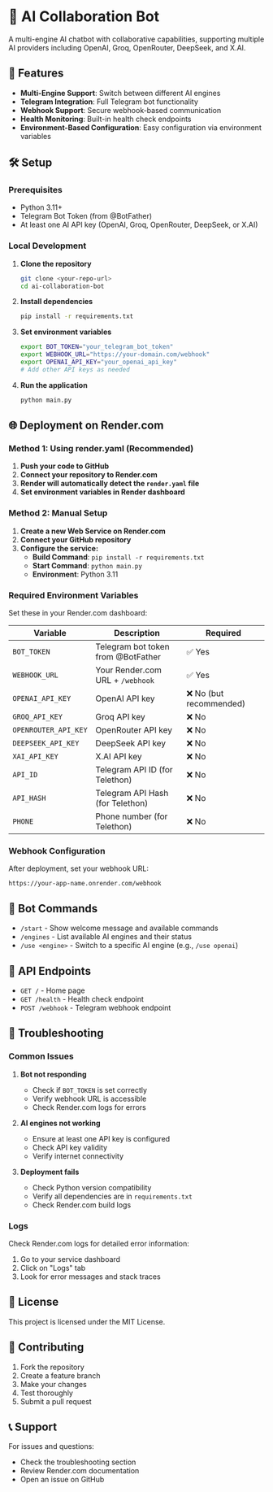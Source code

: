 # 🤖 AI Collaboration Bot

A multi-engine AI chatbot with collaborative capabilities, supporting multiple AI providers including OpenAI, Groq, OpenRouter, DeepSeek, and X.AI.

## 🚀 Features

- **Multi-Engine Support**: Switch between different AI engines
- **Telegram Integration**: Full Telegram bot functionality
- **Webhook Support**: Secure webhook-based communication
- **Health Monitoring**: Built-in health check endpoints
- **Environment-Based Configuration**: Easy configuration via environment variables

## 🛠️ Setup

### Prerequisites

- Python 3.11+
- Telegram Bot Token (from @BotFather)
- At least one AI API key (OpenAI, Groq, OpenRouter, DeepSeek, or X.AI)

### Local Development

1. **Clone the repository**
   ```bash
   git clone <your-repo-url>
   cd ai-collaboration-bot
   ```

2. **Install dependencies**
   ```bash
   pip install -r requirements.txt
   ```

3. **Set environment variables**
   ```bash
   export BOT_TOKEN="your_telegram_bot_token"
   export WEBHOOK_URL="https://your-domain.com/webhook"
   export OPENAI_API_KEY="your_openai_api_key"
   # Add other API keys as needed
   ```

4. **Run the application**
   ```bash
   python main.py
   ```

## 🌐 Deployment on Render.com

### Method 1: Using render.yaml (Recommended)

1. **Push your code to GitHub**
2. **Connect your repository to Render.com**
3. **Render will automatically detect the `render.yaml` file**
4. **Set environment variables in Render dashboard**

### Method 2: Manual Setup

1. **Create a new Web Service on Render.com**
2. **Connect your GitHub repository**
3. **Configure the service:**
   - **Build Command**: `pip install -r requirements.txt`
   - **Start Command**: `python main.py`
   - **Environment**: Python 3.11

### Required Environment Variables

Set these in your Render.com dashboard:

| Variable | Description | Required |
|----------|-------------|----------|
| `BOT_TOKEN` | Telegram bot token from @BotFather | ✅ Yes |
| `WEBHOOK_URL` | Your Render.com URL + `/webhook` | ✅ Yes |
| `OPENAI_API_KEY` | OpenAI API key | ❌ No (but recommended) |
| `GROQ_API_KEY` | Groq API key | ❌ No |
| `OPENROUTER_API_KEY` | OpenRouter API key | ❌ No |
| `DEEPSEEK_API_KEY` | DeepSeek API key | ❌ No |
| `XAI_API_KEY` | X.AI API key | ❌ No |
| `API_ID` | Telegram API ID (for Telethon) | ❌ No |
| `API_HASH` | Telegram API Hash (for Telethon) | ❌ No |
| `PHONE` | Phone number (for Telethon) | ❌ No |

### Webhook Configuration

After deployment, set your webhook URL:
```
https://your-app-name.onrender.com/webhook
```

## 📱 Bot Commands

- `/start` - Show welcome message and available commands
- `/engines` - List available AI engines and their status
- `/use <engine>` - Switch to a specific AI engine (e.g., `/use openai`)

## 🔧 API Endpoints

- `GET /` - Home page
- `GET /health` - Health check endpoint
- `POST /webhook` - Telegram webhook endpoint

## 🐛 Troubleshooting

### Common Issues

1. **Bot not responding**
   - Check if `BOT_TOKEN` is set correctly
   - Verify webhook URL is accessible
   - Check Render.com logs for errors

2. **AI engines not working**
   - Ensure at least one API key is configured
   - Check API key validity
   - Verify internet connectivity

3. **Deployment fails**
   - Check Python version compatibility
   - Verify all dependencies are in `requirements.txt`
   - Check Render.com build logs

### Logs

Check Render.com logs for detailed error information:
1. Go to your service dashboard
2. Click on "Logs" tab
3. Look for error messages and stack traces

## 📄 License

This project is licensed under the MIT License.

## 🤝 Contributing

1. Fork the repository
2. Create a feature branch
3. Make your changes
4. Test thoroughly
5. Submit a pull request

## 📞 Support

For issues and questions:
- Check the troubleshooting section
- Review Render.com documentation
- Open an issue on GitHub 
